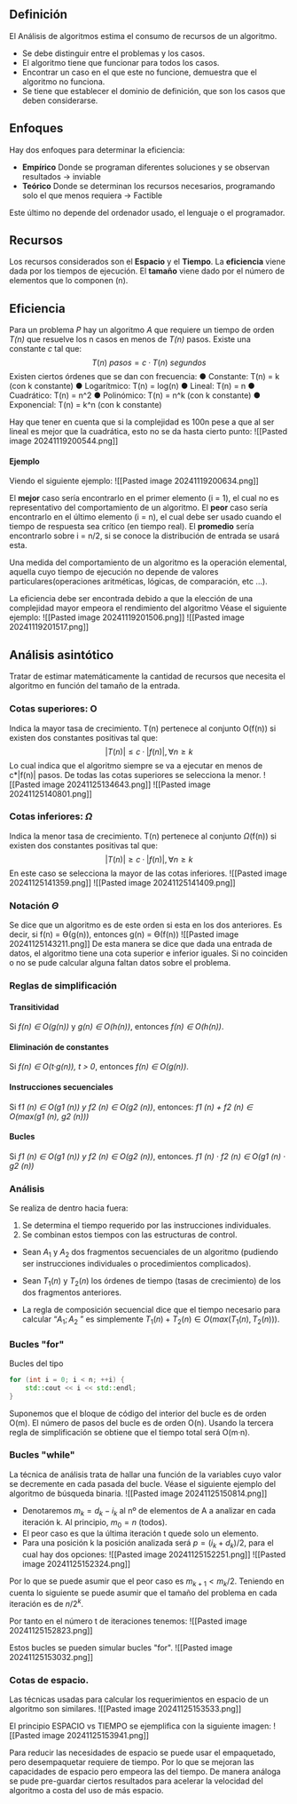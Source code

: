 ## Definición
El Análisis de algoritmos estima el consumo de recursos de un algoritmo. 
+ Se debe distinguir entre el problemas y los casos. 
+ El algoritmo tiene que funcionar para todos los casos.
+ Encontrar un caso en el que este no funcione, demuestra que el algoritmo no funciona.
+ Se tiene que establecer el dominio de definición, que son los casos que deben considerarse.
## Enfoques
Hay dos enfoques para determinar la eficiencia:
+ **Empírico** Donde se programan diferentes soluciones y se observan resultados $\rightarrow$ inviable
+ **Teórico** Donde se determinan los recursos necesarios, programando solo el que menos requiera $\rightarrow$ Factible

Este último no depende del ordenador usado, el lenguaje o el programador.
## Recursos
Los recursos considerados son el **Espacio** y el **Tiempo**. La **eficiencia** viene dada por los tiempos de ejecución. El **tamaño** viene dado por el número de elementos que lo componen (n).
## Eficiencia
Para un problema *P* hay un algoritmo *A* que requiere un tiempo de orden *T(n)* que resuelve los n casos en menos de *T(n)* pasos. Existe una constante *c* tal que: $$T(n)\ pasos = c·T(n)\ segundos$$
Existen ciertos órdenes que se dan con frecuencia:
● Constante: T(n) = k (con k constante) 
● Logarítmico: T(n) = log(n) 
● Lineal: T(n) = n 
● Cuadrático: T(n) = n^2 
● Polinómico: T(n) = n^k (con k constante) 
● Exponencial: T(n) = k^n (con k constante)

Hay que tener en cuenta que si la complejidad es 100n pese a que al ser lineal es mejor que la cuadrática, esto no se da hasta cierto punto:
![[Pasted image 20241119200544.png]]

#### Ejemplo

Viendo el siguiente ejemplo:
![[Pasted image 20241119200634.png]]

El **mejor** caso sería encontrarlo en el primer elemento (i = 1), el cual no es representativo del comportamiento de un algoritmo.
El **peor** caso sería encontrarlo en el último elemento (i = n), el cual debe ser usado cuando el tiempo de respuesta sea crítico (en tiempo real).
El **promedio** sería encontrarlo sobre i = n/2, si se conoce la distribución de entrada se usará esta.

Una medida del comportamiento de un algoritmo es la operación elemental, aquella cuyo tiempo de ejecución no depende de valores particulares(operaciones aritméticas, lógicas, de comparación, etc ...).

La eficiencia debe ser encontrada debido a que la elección de una complejidad mayor empeora el rendimiento del algoritmo
Véase el siguiente ejemplo:
![[Pasted image 20241119201506.png]]
![[Pasted image 20241119201517.png]]

## Análisis asintótico
Tratar de estimar matemáticamente la cantidad de recursos que necesita el algoritmo en función del tamaño de la entrada.
### Cotas superiores: O
Indica la mayor tasa de crecimiento. 
T(n) pertenece al conjunto O(f(n)) si existen dos constantes positivas tal que: $$|T(n)| ≤ c·|f(n)|, ∀n ≥ k$$
Lo cual indica que el algoritmo siempre se va a ejecutar en menos de c*|f(n)| pasos.
De todas las cotas superiores se selecciona la menor.
![[Pasted image 20241125134643.png]]
![[Pasted image 20241125140801.png]]
### Cotas inferiores: $\Omega$ 
Indica la menor tasa de crecimiento.
T(n) pertenece al conjunto $\Omega$(f(n)) si existen dos constantes positivas tal que: $$|T(n)| ≥ c·|f(n)|, ∀n ≥ k$$
En este caso se selecciona la mayor de las cotas inferiores.
![[Pasted image 20241125141359.png]]
![[Pasted image 20241125141409.png]]
### Notación $\Theta$
Se dice que un algoritmo es de este orden si esta en los dos anteriores. Es decir, si f(n) = Ө(g(n)), entonces g(n) = Ө(f(n))
![[Pasted image 20241125143211.png]]
 De esta manera se dice que dada una entrada de datos, el algoritmo tiene una cota superior e inferior iguales.
 Si no coinciden o no se pude calcular alguna faltan datos sobre el problema.

### Reglas de simplificación
#### Transitividad
Si *f(n) ∈ O(g(n))* y *g(n) ∈ O(h(n))*, entonces *f(n) ∈ O(h(n))*.
#### Eliminación de constantes
Si *f(n) ∈ O(t·g(n)), t > 0*, entonces *f(n) ∈ O(g(n))*.
#### Instrucciones secuenciales
Si f*1 (n) ∈ O(g1 (n)) y f2 (n) ∈ O(g2 (n))*, entonces:
	*f1 (n) + f2 (n) ∈ O(max(g1 (n), g2 (n)))*
#### Bucles
Si *f1 (n) ∈ O(g1 (n)) y f2 (n) ∈ O(g2 (n))*, entonces.
	*f1 (n) · f2 (n) ∈ O(g1 (n) · g2 (n))*
### Análisis
Se realiza de dentro hacia fuera:
1. Se determina el tiempo requerido por las instrucciones individuales.
2. Se combinan estos tiempos con las estructuras de control.

+ Sean $A_1$ y $A_2$ dos fragmentos secuenciales de un algoritmo (pudiendo ser instrucciones individuales o procedimientos complicados). 

+ Sean $T_1(n)$ y $T_2(n)$ los órdenes de tiempo (tasas de crecimiento) de los dos fragmentos anteriores. 

+ La regla de composición secuencial dice que el tiempo necesario para calcular “$A_1 ; A_2$ ” es simplemente $T_1(n) + T_2(n) ∈ O(max(T_1(n), T_2(n)))$.
### Bucles "for"
Bucles del tipo
```c++
for (int i = 0; i < n; ++i) {
	std::cout << i << std::endl;
}
```
 Suponemos que el bloque de código del interior del bucle es de orden O(m). El número de pasos del bucle es de orden O(n). Usando la tercera regla de simplificación se obtiene que el tiempo total será O(m·n).

### Bucles "while"
La técnica de análisis trata de hallar una función de la variables cuyo valor se decremente en cada pasada del bucle.
Véase el siguiente ejemplo del algoritmo de búsqueda binaria.
![[Pasted image 20241125150814.png]]

+ Denotaremos $m_k = d_k - i_k$ al nº de elementos de A a analizar en cada iteración k. Al principio, $m_0 = n$ (todos).
+ El peor caso es que la última iteración t quede solo un elemento.
+ Para una posición k la posición analizada será $p = (i_k + d_k ) / 2$, para el cual hay dos opciones:
![[Pasted image 20241125152251.png]]
![[Pasted image 20241125152324.png]]

Por lo que se puede asumir que el peor caso es $m_{k+1} < m_{k} / 2$. Teniendo en cuenta lo siguiente se puede asumir que el tamaño del problema en cada iteración es de $n / 2^k$.

Por tanto en el número t de iteraciones tenemos:
![[Pasted image 20241125152823.png]]

Estos bucles se pueden simular bucles "for".
![[Pasted image 20241125153032.png]]

### Cotas de espacio.
Las técnicas usadas para calcular los requerimientos en espacio de un algoritmo son similares.
![[Pasted image 20241125153533.png]]

El principio ESPACIO vs TIEMPO se ejemplifica con la siguiente imagen:
![[Pasted image 20241125153941.png]]

Para reducir las necesidades de espacio se puede usar el empaquetado, pero desempaquetar requiere de tiempo. Por lo que se mejoran las capacidades de espacio pero empeora las del tiempo.
De manera análoga se pude pre-guardar ciertos resultados para acelerar la velocidad del algoritmo a costa del uso de más espacio.

